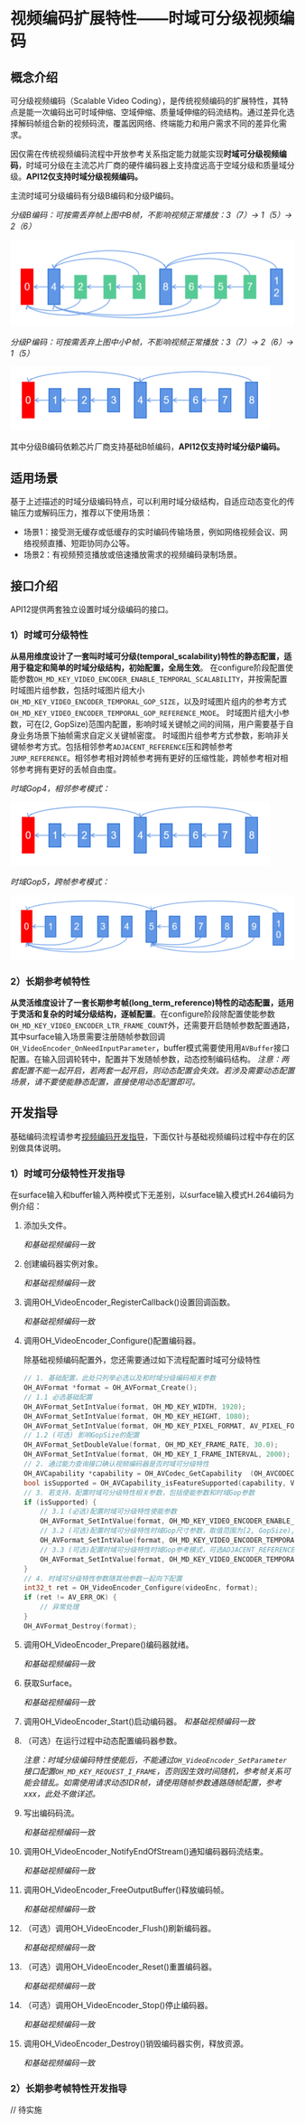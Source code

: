 # 视频编码扩展特性——时域可分级视频编码
## 概念介绍

可分级视频编码（Scalable Video Coding），是传统视频编码的扩展特性，其特点是能一次编码出可时域伸缩、空域伸缩、质量域伸缩的码流结构。通过差异化选择解码帧组合新的视频码流，覆盖因网络、终端能力和用户需求不同的差异化需求。

因仅需在传统视频编码流程中开放参考关系指定能力就能实现**时域可分级视频编码**，时域可分级在主流芯片厂商的硬件编码器上支持度远高于空域分级和质量域分级。**API12仅支持时域分级视频编码。**

主流时域可分级编码有分级B编码和分级P编码。

*分级B编码：可按需丢弃帧上图中B帧，不影响视频正常播放：3（7）-> 1（5）-> 2（6）*

![Temporal scalability b frame](figures/temporal-scalability-b-frame.png)

*分级P编码：可按需丢弃上图中小P帧，不影响视频正常播放：3（7）-> 2（6）-> 1（5）*

![Temporal scalability p frame](figures/temporal-scalability-p-frame-gop4-adjacent.png)

其中分级B编码依赖芯片厂商支持基础B帧编码，**API12仅支持时域分级P编码。**

## 适用场景
基于上述描述的时域分级编码特点，可以利用时域分级结构，自适应动态变化的传输压力或解码压力，推荐以下使用场景：
* 场景1：接受测无缓存或低缓存的实时编码传输场景，例如网络视频会议、网络视频直播、短距协同办公等。
* 场景2：有视频预览播放或倍速播放需求的视频编码录制场景。

## 接口介绍
API12提供两套独立设置时域分级编码的接口。
### 1）时域可分级特性
**从易用维度设计了一套叫时域可分级(temporal_scalability)特性的静态配置，适用于稳定和简单的时域分级结构，初始配置，全局生效**。
在configure阶段配置使能参数`OH_MD_KEY_VIDEO_ENCODER_ENABLE_TEMPORAL_SCALABILITY`，并按需配置时域图片组参数，包括时域图片组大小`OH_MD_KEY_VIDEO_ENCODER_TEMPORAL_GOP_SIZE`，以及时域图片组内的参考方式`OH_MD_KEY_VIDEO_ENCODER_TEMPORAL_GOP_REFERENCE_MODE`。
时域图片组大小参数，可在[2, GopSize)范围内配置，影响时域关键帧之间的间隔，用户需要基于自身业务场景下抽帧需求自定义关键帧密度。
时域图片组参考方式参数，影响非关键帧参考方式。包括相邻参考`ADJACENT_REFERENCE`压和跨帧参考`JUMP_REFERENCE`。相邻参考相对跨帧参考拥有更好的压缩性能，跨帧参考相对相邻参考拥有更好的丢帧自由度。

*时域Gop4，相邻参考模式：*

![Temporal gop 4 adjacent reference](figures/temporal-scalability-p-frame-gop4-adjacent.png)

*时域Gop5，跨帧参考模式：*

![Temporal gop 5 jump reference](figures/temporal-scalability-p-frame-gop5-jump.png)

### 2）长期参考帧特性
**从灵活维度设计了一套长期参考帧(long_term_reference)特性的动态配置，适用于灵活和复杂的时域分级结构，逐帧配置**。在configure阶段除配置使能参数`OH_MD_KEY_VIDEO_ENCODER_LTR_FRAME_COUNT`外，还需要开启随帧参数配置通路，其中surface输入场景需要注册随帧参数回调`OH_VideoEncoder_OnNeedInputParameter`，buffer模式需要使用用`AVBuffer`接口配置。在输入回调轮转中，配置并下发随帧参数，动态控制编码结构。
*注意：两套配置不能一起开启，若两套一起开启，则动态配置会失效。若涉及需要动态配置场景，请不要使能静态配置，直接使用动态配置即可。*

## 开发指导
基础编码流程请参考[视频编码开发指导](video-encoding.md)，下面仅针与基础视频编码过程中存在的区别做具体说明。

### 1）时域可分级特性开发指导
在surface输入和buffer输入两种模式下无差别，以surface输入模式H.264编码为例介绍：
1. 添加头文件。

    *和基础视频编码一致*

2. 创建编码器实例对象。

    *和基础视频编码一致*

3. 调用OH_VideoEncoder_RegisterCallback()设置回调函数。

    *和基础视频编码一致*

4. 调用OH_VideoEncoder_Configure()配置编码器。

    除基础视频编码配置外，您还需要通过如下流程配置时域可分级特性
    ```c++
    // 1. 基础配置，此处只列举必选以及和时域分级编码相关参数
    OH_AVFormat *format = OH_AVFormat_Create();
    // 1.1 必选基础配置
    OH_AVFormat_SetIntValue(format, OH_MD_KEY_WIDTH, 1920);
    OH_AVFormat_SetIntValue(format, OH_MD_KEY_HEIGHT, 1080);
    OH_AVFormat_SetIntValue(format, OH_MD_KEY_PIXEL_FORMAT, AV_PIXEL_FORMAT_NV12);
    // 1.2 (可选) 影响GopSize的配置
    OH_AVFormat_SetDoubleValue(format, OH_MD_KEY_FRAME_RATE, 30.0);
    OH_AVFormat_SetIntValue(format, OH_MD_KEY_I_FRAME_INTERVAL, 2000);
    // 2. 通过能力查询接口确认视频编码器是否时域可分级特性
    OH_AVCapability *capability = OH_AVCodec_GetCapability  (OH_AVCODEC_MIMETYPE_VIDEO_AVC, true);
    bool isSupported = OH_AVCapability_isFeatureSupported(capability, VIDEO_ENCODER_TEMPORAL_SCALABILITY);
    // 3. 若支持，配置时域可分级特性相关参数，包括使能参数和时域Gop参数
    if (isSupported) {
        // 3.1 (必选)配置时域可分级特性使能参数
        OH_AVFormat_SetIntValue(format, OH_MD_KEY_VIDEO_ENCODER_ENABLE_TEMPORAL_SCALABILITY, 1);
        // 3.2 (可选)配置时域可分级特性时域Gop尺寸参数，取值范围为[2, GopSize), 若不配置，将使用默认配置
        OH_AVFormat_SetIntValue(format, OH_MD_KEY_VIDEO_ENCODER_TEMPORAL_GOP_SIZE, 6);
        // 3.3 (可选)配置时域可分级特性时域Gop参考模式，可选ADJACENT_REFERENCE和JUMP_REFERENCE，若不配置，将使用默认配置
        OH_AVFormat_SetIntValue(format, OH_MD_KEY_VIDEO_ENCODER_TEMPORAL_GOP_REFERENCE_MODE, ADJACENT_REFERENCE);
    }
    // 4. 时域可分级特性参数随其他参数一起向下配置
    int32_t ret = OH_VideoEncoder_Configure(videoEnc, format);
    if (ret != AV_ERR_OK) {
        // 异常处理
    }
    OH_AVFormat_Destroy(format);
    ```

5. 调用OH_VideoEncoder_Prepare()编码器就绪。

    *和基础视频编码一致*

6. 获取Surface。
   
    *和基础视频编码一致*

7. 调用OH_VideoEncoder_Start()启动编码器。
    *和基础视频编码一致*

8. （可选）在运行过程中动态配置编码器参数。

    *注意：时域分级编码特性使能后，不能通过`OH_VideoEncoder_SetParameter`接口配置`OH_MD_KEY_REQUEST_I_FRAME`，否则因生效时间随机，参考帧关系可能会错乱。如需使用请求动态IDR帧，请使用随帧参数通路随帧配置，参考xxx，此处不做详述。*

9.  写出编码码流。

    *和基础视频编码一致*

10. 调用OH_VideoEncoder_NotifyEndOfStream()通知编码器码流结束。

    *和基础视频编码一致*

11. 调用OH_VideoEncoder_FreeOutputBuffer()释放编码帧。

    *和基础视频编码一致*

12. （可选）调用OH_VideoEncoder_Flush()刷新编码器。

    *和基础视频编码一致*

13. （可选）调用OH_VideoEncoder_Reset()重置编码器。

    *和基础视频编码一致*

14. （可选）调用OH_VideoEncoder_Stop()停止编码器。

    *和基础视频编码一致*

15. 调用OH_VideoEncoder_Destroy()销毁编码器实例，释放资源。

    *和基础视频编码一致*



### 2）长期参考帧特性开发指导
// 待实施
 



